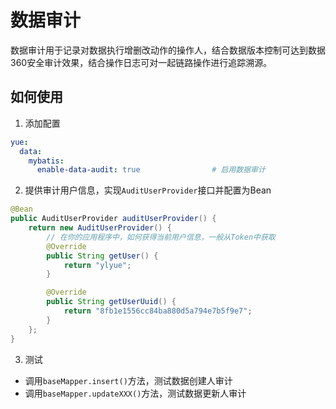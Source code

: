 # 数据审计
数据审计用于记录对数据执行增删改动作的操作人，结合数据版本控制可达到数据360安全审计效果，结合操作日志可对一起链路操作进行追踪溯源。

## 如何使用
1. 添加配置

```yml
yue:
  data:
    mybatis:
      enable-data-audit: true                # 启用数据审计
```

2. 提供审计用户信息，实现`AuditUserProvider`接口并配置为Bean

```java
@Bean
public AuditUserProvider auditUserProvider() {
	return new AuditUserProvider() {
		// 在你的应用程序中，如何获得当前用户信息，一般从Token中获取
		@Override
		public String getUser() {
			return "ylyue";
		}

		@Override
		public String getUserUuid() {
			return "8fb1e1556cc84ba880d5a794e7b5f9e7";
		}
	};
}
```

3. 测试
- 调用`baseMapper.insert()`方法，测试数据创建人审计
- 调用`baseMapper.updateXXX()`方法，测试数据更新人审计
